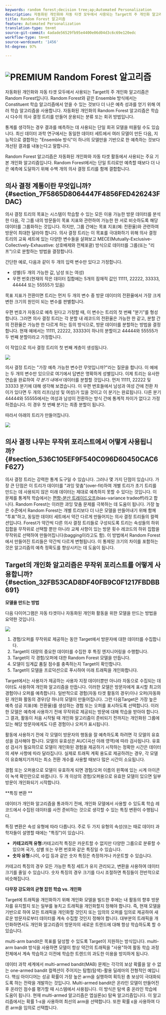 ```yaml
---
keywords: random forest;decision tree;ap;Automated Personalization
description: 자동화된 개인화와 자동 타겟 모두에서 사용되는 Target의 주 개인화 알고리즘은 Random Forest입니다. Random Forest와 같은 Ensemble 방식에서는 Constituent 학습 알고리즘에서 얻을 수 있는 것보다 더 나은 예측 성과를 얻기 위해 여러 학습 알고리즘을 사용합니다. 자동화된 개인화의 Random Forest 알고리즘은 학습 시 다수의 의사 결정 트리를 만들어 운용되는 분류 또는 회귀 방법입니다.
title: Random Forest 알고리즘
feature: Automated Personalization
translation-type: tm+mt
source-git-commit: 4adade56529fb95e4400e06d04d3c6c69e120edc
workflow-type: tm+mt
source-wordcount: '1456'
ht-degree: 97%

---
```



# ![PREMIUM](/help/assets/premium.png) Random Forest 알고리즘

자동화된 개인화와 자동 타겟 모두에서 사용되는 Target의 주 개인화 알고리즘은 Random Forest입니다. Random Forest와 같은 Ensemble 방식에서는 Constituent 학습 알고리즘에서 얻을 수 있는 것보다 더 나은 예측 성과를 얻기 위해 여러 학습 알고리즘을 사용합니다. 자동화된 개인화의 Random Forest 알고리즘은 학습 시 다수의 의사 결정 트리를 만들어 운용되는 분류 또는 회귀 방법입니다.

통계를 생각하는 경우 결과를 예측하는 데 사용되는 단일 회귀 모델을 떠올릴 수도 있습니다. 최신 데이터 과학 연구에서는 동일한 데이터 세트에서 여러 모델이 만든 다음, 지능적으로 결합하는 &quot;Ensemble 방식&quot;이 하나의 모델만을 기반으로 한 예측하는 것보다 개선된 결과를 내놓는다고 말합니다.

Random Forest 알고리즘은 자동화된 개인화와 자동 타겟 활동에서 사용되는 주요 기본 개인화 알고리즘입니다. Random Forest에서는 단일 트리로만 예측할 때보다 더 나은 예측에 도달하기 위해 수백 개의 의사 결정 트리를 함께 결합합니다.

## 의사 결정 계통이란 무엇입니까?{#section_7F5865D8064447F4856FED426243FDAC}

의사 결정 트리의 목표는 시스템이 학습할 수 있는 모든 이용 가능한 방문 데이터를 분석한 다음, 각 그룹 내의 방문들이 목표 지표와 관련하여 가능한 한 서로 비슷하도록 해당 데이터를 그룹화하는 것입니다. 하지만, 그룹 간에는 목표 지표(예: 전환율)와 관련하여 방문이 최대한 달라야 합니다. 의사 결정 트리는 이 목표를 극대화하기 위해 의사 결정 트리의 교육 세트에 있는 다양한 변수들을 살펴보고 MECE(Mutually-Exclusive-Collectively-Exhaustive: 상호배제와 전체포괄) 방식으로 데이터를 그룹(또는 &quot;리프&quot;)으로 분할하는 방법을 결정합니다.

간단한 예로, 다음과 같이 두 개의 입력 변수만 있다고 가정합니다.

* 성별(두 개의 가능한 값, 남성 또는 여성)
* 우편 번호(현재의 작은 데이터 집합에는 5개의 잠재적 값인 11111, 22222, 33333, 44444 또는 55555가 있음)

목표 지표가 전환이면 트리는 먼저 두 개의 변수 중 방문 데이터의 전환율에서 가장 크게 변한 크기의 원인이 되는 변수를 판별합니다.

우편 번호가 자동으로 예측 된다고 가정할 때, 이 변수는 트리의 첫 번째 &quot;분기&quot;를 형성합니다. 그러면 의사 결정 트리는 각 분할 내 레코드의 전환율은 가능한 한 같고, 분할 간의 전환율은 가능한 한 다르게 하는 등의 방식으로, 방문 데이터를 분할하는 방법을 결정합니다. 현재 예에서는 11111, 22222, 33333이 하나의 분할이고 44444와 55555가 두 번째 분할이라고 가정합니다.

이 작업으로 의사 결정 트리의 첫 번째 계층이 생성됩니다.

![](assets/decsion_tree_1.png)

의사 결정 트리는 &quot;가장 예측 가능한 변수란 무엇입니까?&quot;라는 질문을 합니다. 이 예에는 두 개의 변수만 있으므로 여기에서 답변은 명확하게 성별입니다. 이제 트리는 유사한 연습을 완료하여 *각 분기 내에서* 데이터를 분할할 것입니다. 먼저 11111, 22222 및 33333 분기에 대해 생각해 보겠습니다. 이 우편 번호들에서 남성과 여성 간에 전환 차이가 있다면 두 개의 리프(남성 및 여성)가 있을 것이고 이 분기는 완료됩니다. 다른 분기 44444와 55555에서는 여성과 남성이 전환하는 방식 간에 통계적 차이가 없다고 가정하겠습니다. 이 경우 첫 번째 분기는 최종 분할이 됩니다.

따라서 아래의 트리가 만들어집니다.

![](assets/decsion_tree_2.png)

## 의사 결정 나무는 무작위 포리스트에서 어떻게 사용됩니까?{#section_536C105EF9F540C096D60450CAC6F627}

의사 결정 트리는 강력한 통계 도구일 수 있습니다. 그러나 몇 가지 단점이 있습니다. 가장 큰 단점은 이 트리가 데이터를 &quot;과잉 맞춤&quot;(over-fit)하여 개별 트리가 초기 트리를 만드는 데 사용되지 않은 미래 데이터는 제대로 예측하지 못할 수 있다는 것입니다. 이 문제를 통계적 학습에서는 [편향-분산 트레이드오프](https://en.wikipedia.org/wiki/Bias%E2%80%93variance_tradeoff)(bias-variance tradeoff)라고 합니다. Random Forest는 이러한 과잉 맞춤 문제를 극복하는 데 도움이 됩니다. 가장 높은 수준에서 Random Forest는 개별 트리보다 더 나은 모델을 만들어내기 위해 함께 &quot;투표&quot;하고, 동일한 데이터 세트에서 약간 다르게 만들어지는 의사 결정 트리들의 컬렉션입니다. Forest가 약간씩 다른 의사 결정 트리들로 구성되도록 트리는 속성들의 하위 집합을 무작위로 선택할 뿐만 아니라 교체 사항이 있는 방문 횟수 레코드의 하위 집합을 무작위로 선택하여 만들어집니다(bagging이라고도 함). 이 방법에서 Random Forest에서 만들어진 트리들은 약간씩 다르게 변형됩니다. 이 통제된 크기의 차이를 포함하는 것은 알고리즘의 예측 정확도를 향상시키는 데 도움이 됩니다.

## Target의 개인화 알고리즘은 무작위 포리스트를 어떻게 사용합니까?{#section_32FB53CAD8DF40FB9C0F1217FBDBB691}

**모델을 만드는 방법**

다음 다이어그램은 자동 타겟이나 자동화된 개인화 활동을 위한 모델을 만드는 방법을 요약한 것입니다.

![](assets/random_forest_flow.png)

1. 경험/오퍼를 무작위로 제공하는 동안 Target에서 방문자에 대한 데이터를 수집합니다.
1. Target이 대량의 중요한 데이터를 수집한 후 특징 엔지니어링을 수행합니다.
1. Target이 각 경험/오퍼에 대한 Random Forest 모델을 만듭니다.
1. 모델이 임계값 품질 점수를 충족하는지 Target이 확인합니다.
1. Target이 모델을 프로덕션으로 푸시하여 미래 트래픽을 개인화합니다.

Target에서는 사용자가 제공하는 사용자 지정 데이터뿐만 아니라 자동으로 수집되는 데이터도 사용하여 개인화 알고리즘을 만듭니다. 이러한 모델은 방문자에게 표시할 최고의 경험이나 오퍼를 예측합니다. 일반적으로 경험(자동 타겟 활동의 경우)이나 오퍼(자동화된 개인화 활동의 경우)당 하나의 모델이 만들어집니다. 그런 다음Target은 가장 높은 예측 성공 지표(예: 전환율)를 생성하는 경험 또는 오퍼를 표시하도록 선택합니다. 이러한 모델은 예측에 사용하기 전에 무작위로 제공되는 방문에 대해 학습을 받아야 합니다. 그 결과, 활동이 처음 시작될 때 개인화 알고리즘이 준비되기 전까지는 개인화된 그룹에 있는 해당 방문자에게도 다른 경험이나 오퍼가 표시됩니다.

활동에 사용하기 전에 각 모델이 방문자의 행동을 잘 예측하도록 하려면 각 모델의 유효성을 검사해야 합니다. 모델의 유효성은 AUC(곡선 아래 영역)에 따라 검사됩니다. 유효성 검사가 필요하므로 모델이 개인화된 경험을 제공하기 시작하는 정확한 시간은 데이터의 세부 사항에 따라 달라집니다. 실제로 트래픽 계획 용도로 제공하려는 경우, 각 모델이 유효해지기까지는 최소 전환 개수를 사용할 때보다 많은 시간이 소요됩니다.

경험 또는 오퍼용으로 모델이 유효하게 되면 경험/오퍼 이름의 왼쪽에 있는 시계 아이콘이 녹색 확인란으로 바뀝니다. 두 개 이상의 경험/오퍼용으로 유효한 모델이 있으면 일부 방문이 개인화되기 시작합니다.

**특징 변환 **

데이터가 개인화 알고리즘을 통과하기 전에, 개인화 모델에서 사용할 수 있도록 학습 레코드에서 수집된 데이터를 사전 준비하는 것으로 생각할 수 있는 특징 변환이 수행됩니다.

특징 변환은 속성 유형에 따라 다릅니다. 주로 두 가지 유형의 속성(또는 때로 데이터 과학자들이 설명할 때에는 &quot;특징&quot;)이 있습니다.

* **카테고리적 유형:**&#x200B;카테고리적 특징은 카운트할 수 없지만 다양한 그룹으로 분류할 수 있으며 국가, 성별 또는 우편 번호와 같은 특징일 수 있습니다.
* **숫자 유형:**&#x200B;나이, 수입 등과 같은 숫자 특징은 측정하거나 카운트할 수 있습니다.

카테고리 특징의 경우 모든 가능한 특징 세트가 유지 관리되고, 변환을 사용하여 데이터 크기를 줄일 수 있습니다. 숫자 특징의 경우 크기를 다시 조절하면 특징들이 전반적으로 비슷해집니다.

**다무장 강도와의 균형 잡힌 학습 vs. 개인화**

Target에 트래픽을 개인화하기 위해 개인화 모델을 빌드한 후에는 내 활동의 향후 방문자를 유지할지 또는 일부를 놓치고 트래픽을 개인화할지 정해야 합니다. 즉, 현재 모델을 기반으로 하여 모든 트래픽을 개인화할 것인지 또는 임의의 오퍼를 임의로 제공하여 새로운 방문자로부터 데이터를 계속 수집할 것인지 정해야 합니다. 대부분의 트래픽을 개인화하면서도 개인화 알고리즘이 방문자의 새로운 트렌드에 대해 항상 학습하도록 할 수 있습니다.

multi-arm bandit은 목표를 달성할 수 있도록 Target이 지원하는 방식입니다. multi-arm bandit 방식을 사용하면 모델이 항상 약간의 트래픽을 &quot;사용&quot;하여 활동 학습 과정 전체에서 계속 학습하고 이전에 학습한 트렌드의 과도한 이용을 방지하게 됩니다.

데이터 과학 세계에서 multi-armed bandit(MAB) 문제는 각각의 보상 확률을 알 수 없는 one-armed bandit 컬렉션이 주어지는 탐험(탐색)-활용 딜레마의 전형적인 예입니다. 핵심 아이디어는 성공 확률이 가장 높은 arm을 실행하여 획득된 총 보상이 극대화되도록 하는 전략을 개발하는 것입니다. Multi-armed bandit은 온라인 모델이 만들어진 후 온라인 점수를 평가할 때 시스템에서 사용됩니다. 이 방식은 탐색 중 온라인 학습에 도움이 됩니다. 현재 multi-armed 알고리즘은 엡실론(ε) 탐욕 알고리즘입니다. 이 알고리즘에서는 확률 1-ε을 사용하여 최선의 arm을 선택합니다. 또한 확률 ε을 사용하여 다른 arm을 임의로 선택합니다.
